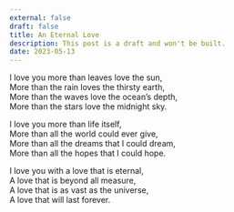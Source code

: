 ```yaml
---
external: false
draft: false
title: An Eternal Love
description: This post is a draft and won't be built.
date: 2023-05-13
---
```


I love you more than leaves love the sun,\
More than the rain loves the thirsty earth,\
More than the waves love the ocean’s depth,\
More than the stars love the midnight sky.

I love you more than life itself,\
More than all the world could ever give,\
More than all the dreams that I could dream,\
More than all the hopes that I could hope.

I love you with a love that is eternal,\
A love that is beyond all measure,\
A love that is as vast as the universe,\
A love that will last forever.